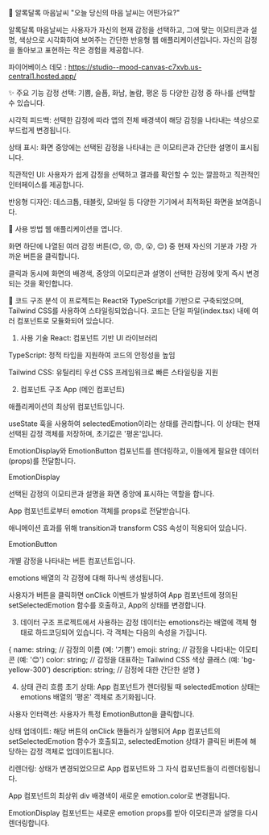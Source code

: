 🌈 알록달록 마음날씨
"오늘 당신의 마음 날씨는 어떤가요?"

알록달록 마음날씨는 사용자가 자신의 현재 감정을 선택하고, 그에 맞는 이모티콘과 설명, 색상으로 시각화하여 보여주는 간단한 반응형 웹 애플리케이션입니다. 자신의 감정을 돌아보고 표현하는 작은 경험을 제공합니다.

파이어베이스 데모 : https://studio--mood-canvas-c7xvb.us-central1.hosted.app/



✨ 주요 기능
감정 선택: 기쁨, 슬픔, 화남, 놀람, 평온 등 다양한 감정 중 하나를 선택할 수 있습니다.

시각적 피드백: 선택한 감정에 따라 앱의 전체 배경색이 해당 감정을 나타내는 색상으로 부드럽게 변경됩니다.

상태 표시: 화면 중앙에는 선택된 감정을 나타내는 큰 이모티콘과 간단한 설명이 표시됩니다.

직관적인 UI: 사용자가 쉽게 감정을 선택하고 결과를 확인할 수 있는 깔끔하고 직관적인 인터페이스를 제공합니다.

반응형 디자인: 데스크톱, 태블릿, 모바일 등 다양한 기기에서 최적화된 화면을 보여줍니다.

🚀 사용 방법
웹 애플리케이션을 엽니다.

화면 하단에 나열된 여러 감정 버튼(😊, 😢, 😠, 😮, 😌) 중 현재 자신의 기분과 가장 가까운 버튼을 클릭합니다.

클릭과 동시에 화면의 배경색, 중앙의 이모티콘과 설명이 선택한 감정에 맞게 즉시 변경되는 것을 확인합니다.

🔧 코드 구조 분석
이 프로젝트는 React와 TypeScript를 기반으로 구축되었으며, Tailwind CSS를 사용하여 스타일링되었습니다. 코드는 단일 파일(index.tsx) 내에 여러 컴포넌트로 모듈화되어 있습니다.

1. 사용 기술
React: 컴포넌트 기반 UI 라이브러리

TypeScript: 정적 타입을 지원하여 코드의 안정성을 높임

Tailwind CSS: 유틸리티 우선 CSS 프레임워크로 빠른 스타일링을 지원

2. 컴포넌트 구조
App (메인 컴포넌트)

애플리케이션의 최상위 컴포넌트입니다.

useState 훅을 사용하여 selectedEmotion이라는 상태를 관리합니다. 이 상태는 현재 선택된 감정 객체를 저장하며, 초기값은 '평온'입니다.

EmotionDisplay와 EmotionButton 컴포넌트를 렌더링하고, 이들에게 필요한 데이터(props)를 전달합니다.

EmotionDisplay

선택된 감정의 이모티콘과 설명을 화면 중앙에 표시하는 역할을 합니다.

App 컴포넌트로부터 emotion 객체를 props로 전달받습니다.

애니메이션 효과를 위해 transition과 transform CSS 속성이 적용되어 있습니다.

EmotionButton

개별 감정을 나타내는 버튼 컴포넌트입니다.

emotions 배열의 각 감정에 대해 하나씩 생성됩니다.

사용자가 버튼을 클릭하면 onClick 이벤트가 발생하여 App 컴포넌트에 정의된 setSelectedEmotion 함수를 호출하고, App의 상태를 변경합니다.

3. 데이터 구조
프로젝트에서 사용하는 감정 데이터는 emotions라는 배열에 객체 형태로 하드코딩되어 있습니다. 각 객체는 다음의 속성을 가집니다.

{
  name: string; // 감정의 이름 (예: '기쁨')
  emoji: string; // 감정을 나타내는 이모티콘 (예: '😊')
  color: string; // 감정을 대표하는 Tailwind CSS 색상 클래스 (예: 'bg-yellow-300')
  description: string; // 감정에 대한 간단한 설명
}

4. 상태 관리 흐름
초기 상태: App 컴포넌트가 렌더링될 때 selectedEmotion 상태는 emotions 배열의 '평온' 객체로 초기화됩니다.

사용자 인터랙션: 사용자가 특정 EmotionButton을 클릭합니다.

상태 업데이트: 해당 버튼의 onClick 핸들러가 실행되어 App 컴포넌트의 setSelectedEmotion 함수가 호출되고, selectedEmotion 상태가 클릭된 버튼에 해당하는 감정 객체로 업데이트됩니다.

리렌더링: 상태가 변경되었으므로 App 컴포넌트와 그 자식 컴포넌트들이 리렌더링됩니다.

App 컴포넌트의 최상위 div 배경색이 새로운 emotion.color로 변경됩니다.

EmotionDisplay 컴포넌트는 새로운 emotion props를 받아 이모티콘과 설명을 다시 렌더링합니다.
